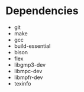 # Dependencies

- git
- make
- gcc
- build-essential
- bison
- flex
- libgmp3-dev
- libmpc-dev
- libmpfr-dev
- texinfo
